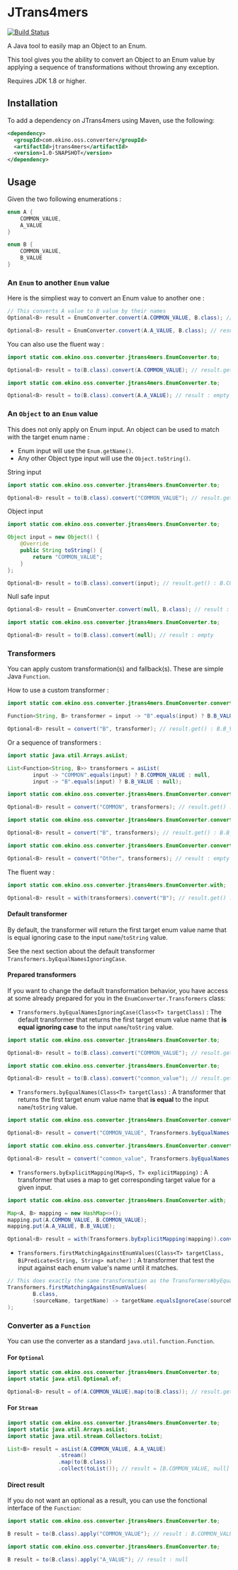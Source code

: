 # JTrans4mers

[![Build Status](https://travis-ci.org/ekino/JTrans4mers.svg?branch=master)](https://travis-ci.org/ekino/JTrans4mers)

A Java tool to easily map an Object to an Enum.

This tool gives you the ability to convert an Object to an Enum value by applying a sequence of transformations 
without throwing any exception.

Requires JDK 1.8 or higher.

## Installation

To add a dependency on JTrans4mers using Maven, use the following:
```xml
<dependency>
  <groupId>com.ekino.oss.converter</groupId>
  <artifactId>jtrans4mers</artifactId>
  <version>1.0-SNAPSHOT</version>
</dependency>
```

## Usage

Given the two following enumerations :
```java
enum A {
    COMMON_VALUE,
    A_VALUE
}

enum B {
    COMMON_VALUE,
    B_VALUE
}
```

### An `Enum` to another `Enum` value
Here is the simpliest way to convert an Enum value to another one :
```java
// This converts A value to B value by their names
Optional<B> result = EnumConverter.convert(A.COMMON_VALUE, B.class); // result.get() : B.COMMON_VALUE
```
```java
Optional<B> result = EnumConverter.convert(A.A_VALUE, B.class); // result : empty
```

You can also use the fluent way :
```java
import static com.ekino.oss.converter.jtrans4mers.EnumConverter.to;

Optional<B> result = to(B.class).convert(A.COMMON_VALUE); // result.get() : B.COMMON_VALUE
````
```java
import static com.ekino.oss.converter.jtrans4mers.EnumConverter.to;

Optional<B> result = to(B.class).convert(A.A_VALUE); // result : empty
```

### An `Object` to an `Enum` value
This does not only apply on Enum input. An object can be used to match with the target enum name :
- Enum input will use the `Enum.getName()`.
- Any other Object type input will use the `Object.toString()`.

String input
```java
import static com.ekino.oss.converter.jtrans4mers.EnumConverter.to;

Optional<B> result = to(B.class).convert("COMMON_VALUE"); // result.get() : B.COMMON_VALUE
```

Object input
```java
import static com.ekino.oss.converter.jtrans4mers.EnumConverter.to;

Object input = new Object() {
    @Override
    public String toString() {
        return "COMMON_VALUE";
    }
};

Optional<B> result = to(B.class).convert(input); // result.get() : B.COMMON_VALUE
```

Null safe input
```java
Optional<B> result = EnumConverter.convert(null, B.class); // result : empty
````
```java
import static com.ekino.oss.converter.jtrans4mers.EnumConverter.to;

Optional<B> result = to(B.class).convert(null); // result : empty
```

### Transformers
You can apply custom transformation(s) and fallback(s). These are simple Java `Function`.

How to use a custom transformer :
```java
import static com.ekino.oss.converter.jtrans4mers.EnumConverter.convert;

Function<String, B> transformer = input -> "B".equals(input) ? B.B_VALUE : null;

Optional<B> result = convert("B", transformer); // result.get() : B.B_VALUE
```

Or a sequence of transformers :
```java
import static java.util.Arrays.asList;

List<Function<String, B>> transformers = asList(
        input -> "COMMON".equals(input) ? B.COMMON_VALUE : null,
        input -> "B".equals(input) ? B.B_VALUE : null);
````
```java
import static com.ekino.oss.converter.jtrans4mers.EnumConverter.convert;

Optional<B> result = convert("COMMON", transformers); // result.get() : B.COMMON_VALUE
```
```java
import static com.ekino.oss.converter.jtrans4mers.EnumConverter.convert;

Optional<B> result = convert("B", transformers); // result.get() : B.B_VALUE
```
```java
import static com.ekino.oss.converter.jtrans4mers.EnumConverter.convert;

Optional<B> result = convert("Other", transformers); // result : empty
```
The fluent way :
```java
import static com.ekino.oss.converter.jtrans4mers.EnumConverter.with;

Optional<B> result = with(transformers).convert("B"); // result.get() : B.B_VALUE
```

#### Default transformer
By default, the transformer will return the first target enum value name that is equal ignoring case to the input `name`/`toString` value.

See the next section about the default transformer `Transformers.byEqualNamesIgnoringCase`.

#### Prepared transformers
If you want to change the default transformation behavior, you have access at some already prepared for you in the `EnumConverter.Transformers` class:
- `Transformers.byEqualNamesIgnoringCase(Class<T> targetClass)` :
The default transformer that returns the first target enum value name that **is equal ignoring case** to the input `name`/`toString` value.
```java
import static com.ekino.oss.converter.jtrans4mers.EnumConverter.to;

Optional<B> result = to(B.class).convert("COMMON_VALUE"); // result.get() : B.COMMON_VALUE
```
```java
import static com.ekino.oss.converter.jtrans4mers.EnumConverter.to;

Optional<B> result = to(B.class).convert("common_value"); // result.get() : B.COMMON_VALUE
```
- `Transformers.byEqualNames(Class<T> targetClass)` :
A transformer that returns the first target enum value name that **is equal** to the input `name`/`toString` value.
```java
import static com.ekino.oss.converter.jtrans4mers.EnumConverter.convert;

Optional<B> result = convert("COMMON_VALUE", Transformers.byEqualNames(B.class)); // result.get() : B.COMMOM_VALUE
```
```java
import static com.ekino.oss.converter.jtrans4mers.EnumConverter.convert;

Optional<B> result = convert("common_value", Transformers.byEqualNames(B.class)); // result : empty
```
- `Transformers.byExplicitMapping(Map<S, T> explicitMapping)` :
A transformer that uses a map to get corresponding target value for a given input.
```java
import static com.ekino.oss.converter.jtrans4mers.EnumConverter.with;

Map<A, B> mapping = new HashMap<>();
mapping.put(A.COMMON_VALUE, B.COMMON_VALUE);
mapping.put(A.A_VALUE, B.B_VALUE);

Optional<B> result = with(Transformers.byExplicitMapping(mapping)).convert(A.A_VALUE); // result.get() : B.B_VALUE
```
- `Transformers.firstMatchingAgainstEnumValues(Class<T> targetClass, BiPredicate<String, String> matcher)` :
A transformer that test the input against each enum value's name until it matches.
```java
// This does exactly the same transformation as the Transformers#byEqualNamesIgnoringCase
Transformers.firstMatchingAgainstEnumValues(
        B.class,
        (sourceName, targetName) -> targetName.equalsIgnoreCase(sourceName)
);
```

### Converter as a `Function`

You can use the converter as a standard `java.util.function.Function`.

#### For `Optional`
```java
import static com.ekino.oss.converter.jtrans4mers.EnumConverter.to;
import static java.util.Optional.of;

Optional<B> result = of(A.COMMON_VALUE).map(to(B.class)); // result.get() : B.COMMON_VALUE
```

#### For `Stream`
```java
import static com.ekino.oss.converter.jtrans4mers.EnumConverter.to;
import static java.util.Arrays.asList;
import static java.util.stream.Collectors.toList;

List<B> result = asList(A.COMMON_VALUE, A.A_VALUE)
                .stream()
                .map(to(B.class))
                .collect(toList()); // result = [B.COMMON_VALUE, null]
```

#### Direct result
If you do not want an optional as a result, you can use the fonctional interface of the `Function`:
```java
import static com.ekino.oss.converter.jtrans4mers.EnumConverter.to;

B result = to(B.class).apply("COMMON_VALUE"); // result : B.COMMON_VALUE
```
```java
import static com.ekino.oss.converter.jtrans4mers.EnumConverter.to;

B result = to(B.class).apply("A_VALUE"); // result : null
```